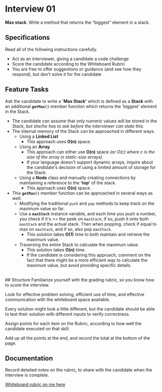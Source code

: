# Interview 01
__Max stack__. Write a method that returns the “biggest” element in a stack.

## Specifications
Read all of the following instructions carefully. <br>
- Act as an interviewer, giving a candidate a code challenge <br>
- Score the candidate according to the Whiteboard Rubric <br>
- You are free to offer suggestions or guidance (and see how they respond), but don’t solve it for the candidate

## Feature Tasks
Ask the candidate to write a __'Max Stack'__ which is defined as a __Stack__ with an additional __`getMax()`__ member function which returns the 'biggest' element in the Stack.
- The candidate can assume that only numeric values will be stored in the Stack, *but she/he has to ask before the interviewer can state this*.
- The internal memory of the Stack can be approached in different ways.
	- Using a __Linked List__
		- This approach uses __O(n)__ space.
	- Using an __Array__
		- This approach can either use __O(n)__ space *(or O(c) where c is the size of the array in static-size arrays)*.
		- If your language doesn't support dynamic arrays, inquire about the candidate's decision of using a limited amount of storage for the Stack.
	- Using a __Node__ class and manually creating connections by maintaining a reference to the __'top'__ of the stack.
		- This approach uses __O(n)__ space.
- This __`getMax()`__ member function can be approached in several ways as well:
	- Modifying the traditional `push` and `pop` methods to keep track on the maximum value so far.
	- Use a __`maxStack`__ instance variable, and each time you push a number, you check if it's >= the peek on `maxStack`; if so, push it onto both `maxStack` and the actual stack. Then when popping, check if equal to max on `maxStack`, and if so, also pop `maxStack`.
		- This solution takes __O(1)__ time to both maintain and retrieve the maximum value.
	- Traversing the entire Stack to calculate the maximum value.
		- This solution takes __O(n)__ time.
		- If the candidate is considering this approach, comment on the fact that there might be a more efficient way to calculate the maximum value, but avoid providing specific details.
 <br>
## Structure
Familiarize yourself with the grading rubric, so you know how to score the interview.

Look for effective problem solving, efficient use of time, and effective communication with the whiteboard space available. <br>

Every solution might look a little different, but the candidate should be able to test their solution with different inputs to verify correctness. <br>

Assign points for each item on the Rubric, according to how well the candidate executed on that skill. <br>

Add up all the points at the end, and record the total at the bottom of the page. <br>

## Documentation
Record detailed notes on the rubric, to share with the candidate when the interview is complete. <br>

[Whiteboard rubric on me here](./assets/2020-07-20_cc_14_WB-Rubric.png) <br>
